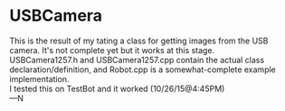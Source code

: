 USBCamera
=========
This is the result of my tating a class for getting images from the USB camera. It's not complete yet but it works at this stage.
<br>
USBCamera1257.h and USBCamera1257.cpp contain the actual class declaration/definition, and Robot.cpp is a somewhat-complete example implementation.
<br>
I tested this on TestBot and it worked (10/26/15@4:45PM)
<br>
—N
